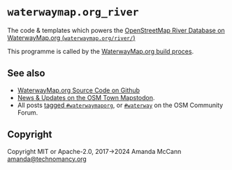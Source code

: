 # `waterwaymap.org_river`

The code & templates which powers the [OpenStreetMap River Database on WaterwayMap.org (`waterwaymap.org/river/`)](https://waterwaymap.org/river/)

This programme is called by the [WaterwayMap.org build proces](https://github.com/amandasaurus/waterwaymap.org/blob/main/Makefile).

## See also

* [WaterwayMap.org Source Code on Github](https://github.com/amandasaurus/waterwaymap.org/)
* [News & Updates on the OSM Town Mapstodon](https://en.osm.town/@amapanda/tagged/WaterwayMapOrg).
* All posts [tagged `#waterwaymaporg`](https://community.openstreetmap.org/tag/waterwaymaporg), or [`#waterway`](https://community.openstreetmap.org/tag/waterway) on the OSM Community Forum.

## Copyright

Copyright MIT or Apache-2.0, 2017→2024 Amanda McCann <amanda@technomancy.org>
